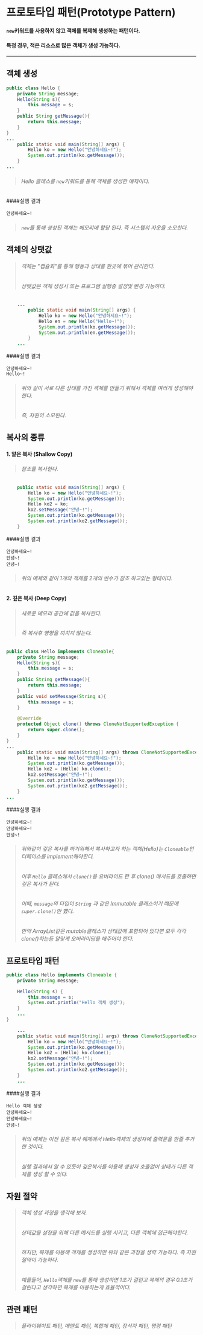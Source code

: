 # 프로토타입 패턴(Prototype Pattern)
#### ```new```키워드를 사용하지 않고 객체를 복제해 생성하는 패턴이다.
#### 특정 경우, 적은 리소스로 많은 객체가 생성 가능하다. 

---

## 객체 생성
```java
public class Hello {
    private String message;
    Hello(String s){
        this.message = s;
    }
    public String getMessage(){
        return this.message;
    }
}
...
    public static void main(String[] args) {
        Hello ko = new Hello("안녕하세요~!");
        System.out.println(ko.getMessage());
    }
...
```
> ###### Hello 클래스를 ```new```키워드를 통해 객체를 생성한 예제이다.
####실행 결과
```aidl
안녕하세요~!
```
> ###### ```new```를 통해 생성된 객체는 메모리에 할당 된다. 즉 시스템의 자운을 소모한다.
## 객체의 상탯값
> ###### 객체는 "캡슐화"를 통해 행동과 상태를 한곳에 묶어 관리한다.
> ###### 상탯값은 객체 생성시 또는 프로그램 실행중 설정및 변경 가능하다.
```java
    ...
        public static void main(String[] args) {
            Hello ko = new Hello("안녕하세요~!");
            Hello en = new Hello("Hello~!");
            System.out.println(ko.getMessage());
            System.out.println(en.getMessage());
        }
    ...
```
####실행 결과
```aidl
안녕하세요~!
Hello~!
```
> ###### 위와 같이 서로 다른 상태를 가진 객체를 만들기 위해서 객체를 여러개 생성해야한다.
> ###### 즉, 자원이 소모된다.

## 복사의 종류
#### 1. 얕은 복사 (Shallow Copy)

> ###### 참조를 복사한다.
```java
    public static void main(String[] args) {
        Hello ko = new Hello("안녕하세요~!");
        System.out.println(ko.getMessage());
        Hello ko2 = ko;
        ko2.setMessage("안녕~!");
        System.out.println(ko.getMessage());
        System.out.println(ko2.getMessage());
    }
```
####실행 결과
```aidl
안녕하세요~!
안녕~!
안녕~!
```
> ###### 위의 예제와 같이 1개의 객체를 2개의 변수가 참조 하고있는 형태이다.
#### 2. 깊은 복사 (Deep Copy)
> ###### 새로운 메모리 공간에 값을 복사한다.
> ###### 즉 복사후 영향을 끼치지 않는다.

```java
public class Hello implements Cloneable{
    private String message;
    Hello(String s){
        this.message = s;
    }
    public String getMessage(){
        return this.message;
    }
    public void setMessage(String s){
        this.message = s;
    }

    @Override
    protected Object clone() throws CloneNotSupportedException {
        return super.clone();
    }
}
...
    public static void main(String[] args) throws CloneNotSupportedException {
        Hello ko = new Hello("안녕하세요~!");
        System.out.println(ko.getMessage());
        Hello ko2 = (Hello) ko.clone();
        ko2.setMessage("안녕~!");
        System.out.println(ko.getMessage());
        System.out.println(ko2.getMessage());
    }
...
```
####실행 결과
```aidl
안녕하세요~!
안녕하세요~!
안녕~!
```
> ###### 위와같이 깊은 복사를 하기위해서 복사하고자 하는 객체(Hello)는 ```Cloneable```인터페이스를 implement해야한다.
> ###### 이후 ```Hello``` 클래스에서 ```clone()```을 오버라이드 한 후 clone() 메서드를 호출하면 깊은 복사가 된다.
> ###### 이때, ```message```의 타입이 ```String``` 과 같은 Immutable 클래스이기 떄문에 ```super.clone()```만 헀다.
> ###### 만약 ArrayList같은 mutable클래스가 상태값에 포함되어 있다면 모두 각각 clone()하는등 알맞게 오버라이딩을 해주어야 한다.

## 프로토타입 패턴
```java
public class Hello implements Cloneable {
    private String message;

    Hello(String s) {
        this.message = s;
        System.out.println("Hello 객체 생성");
    }
    ...
}

    ...
    public static void main(String[] args) throws CloneNotSupportedException {
        Hello ko = new Hello("안녕하세요~!");
        System.out.println(ko.getMessage());
        Hello ko2 = (Hello) ko.clone();
        ko2.setMessage("안녕~!");
        System.out.println(ko.getMessage());
        System.out.println(ko2.getMessage());
    }
    ...
```
####실행 결과
```aidl
Hello 객체 생성
안녕하세요~!
안녕하세요~!
안녕~!
```

> ###### 위의 예제는 이전 깊은 복사 예제에서 Hello객체의 생성자에 출력문을 한줄 추가한 것이다.
> ###### 실행 결과에서 알 수 있듯이 깊은복사를 이용해 생성자 호출없이 상태가 다른 객체를 생성 할 수 있다.

## 자원 절약
> ###### 객체 생성 과정을 생각해 보자.
> ###### 상태값을 설정을 위해 다른 메서드를 실행 시키고, 다른 객체에 접근해야한다.
> ###### 하지만, 복제를 이용해 객체를 생성하면 위와 같은 과정을 생략 가능하다. 즉 자원절약이 가능하다.
> ###### 예를들어, ```Hello```객체를 ```new```를 통해 생성하면 1초가 걸린고 복제의 경우 0.1초가 걸린다고 생각하면 복제를 이용하는게 효율적이다.

## 관련 패턴
> ###### 플라이웨이트 패턴, 메멘토 패턴, 복합체 패턴, 장식자 패턴, 명령 패턴